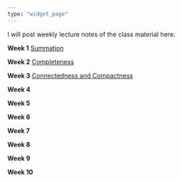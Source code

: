 ```yaml
---
type: "widget_page"
---
```


I will post weekly lecture notes of the class material here.

**Week 1** [Summation](https://drive.google.com/file/d/19iJ3l224673lOiMviR_NZk_aLUUXLW73/view?usp=sharing)

**Week 2** [Completeness](https://drive.google.com/file/d/1BpkL0dXREW2XQFWLBxurFRGQB66wYMWL/view?usp=sharing)

**Week 3** [Connectedness and Compactness](https://drive.google.com/file/d/1nIb3pUrOZ-xm9tqK67J0pRtEFUlOgAHd/view?usp=share_link)

**Week 4**

**Week 5**

**Week 6**

**Week 7**

**Week 8**

**Week 9**

**Week 10**
